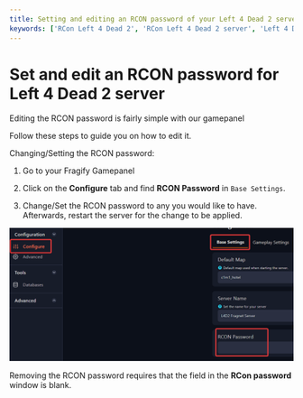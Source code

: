 ```yaml
---
title: Setting and editing an RCON password of your Left 4 Dead 2 server
keywords: ['RCon Left 4 Dead 2', 'RCon Left 4 Dead 2 server', 'Left 4 Dead 2 rcon password', 'Left 4 Dead 2 rcon password setup', 'Left 4 Dead 2 set rcon password', 'Left 4 Dead 2 server rcon password', 'Left 4 Dead 2 create rcon password']
---
```


# Set and edit an RCON password for Left 4 Dead 2 server
Editing the RCON password is fairly simple with our gamepanel

Follow these steps to guide you on how to edit it.

Changing/Setting the RCON password:

1. Go to your Fragify Gamepanel   

2. Click on the **Configure** tab and find **RCON Password** in `Base Settings`.

3. Change/Set the RCON password to any you would like to have. Afterwards, restart the server for the change to be applied.

![RCON PASSWORD](images/rcon-password.png)

Removing the RCON password requires that the field in the **RCon password** window is blank.